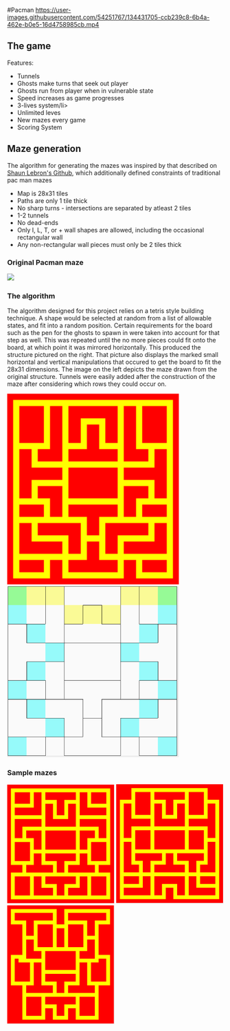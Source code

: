 #Pacman
https://user-images.githubusercontent.com/54251767/134431705-ccb239c8-6b4a-462e-b0e5-16d4758985cb.mp4
<h2>The game</h2>
Features:
<ul>
  <li>Tunnels</li>
  <li>Ghosts make turns that seek out player</li>
  <li>Ghosts run from player when in vulnerable state</li>
  <li>Speed increases as game progresses</li>
  <li>3-lives system/li>
  <li>Unlimited leves</li>
  <li>New mazes every game</li>
  <li>Scoring System</li>
</ul>
<h2>Maze generation</h2>
<p>The algorithm for generating the mazes was inspired by that described on <a href="https://shaunlebron.github.io/pacman-mazegen/">Shaun Lebron's Github</a>, which additionally defined constraints of traditional pac man mazes
</p>
<ul>
  <li>Map is 28x31 tiles</li>
  <li>Paths are only 1 tile thick</li>
  <li>No sharp turns - intersections are separated by atleast 2 tiles</li>
  <li>1-2 tunnels</li>
  <li>No dead-ends</li>
  <li>Only I, L, T, or + wall shapes are allowed, including the occasional rectangular wall</li>
  <li>Any non-rectangular wall pieces must only be 2 tiles thick</li>
</ul>

<h3>Original Pacman maze</h3>
<img src="https://static.wikia.nocookie.net/pacman/images/e/ed/Originalpacmaze.png/revision/latest?cb=20090919171607">
<h3>The algorithm</h3>
The algorithm designed for this project relies on a tetris style building technique. A shape would be selected at random from a list of allowable states, and fit into a random position. Certain requirements for the board such as the pen for the ghosts to spawn in were taken into account for that step as well. This was repeated until the no more pieces could fit onto the board, at which point it was mirrored horizontally. This produced the structure pictured on the right. That picture also displays the marked small horizontal and vertical manipulations that occured to get the board to fit the 28x31 dimensions. The image on the left depicts the maze drawn from the original structure. Tunnels were easily added after the construction of the maze after considering which rows they could occur on.
<p>
  <img src="images/mazematch1.PNG" width="400" />
  <img src="images/mazematch2.PNG" width="400" /> 
</p>
<h3>Sample mazes</h3>
<p>
  <img src="images/randmaze1.PNG" width="250" />
  <img src="images/randmaze2.PNG" width="250" /> 
  <img src="images/randmaze3.PNG" width="250" />
</p>

